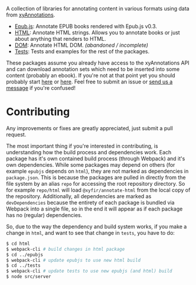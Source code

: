 A collection of libraries for annotating content in various formats using data from [xyAnnotations](annotations.xyfir.com).

- [Epub.js](https://github.com/Xyfir/annotate/tree/master/epubjs): Annotate EPUB books rendered with Epub.js v0.3.
- [HTML](https://github.com/Xyfir/annotate/tree/master/html): Annotate HTML strings. Allows you to annotate books or just about anything that renders to HTML.
- [DOM](https://github.com/Xyfir/annotate/tree/master/dom): Annotate HTML DOM. *(abandoned / incomplete)*
- [Tests](https://github.com/Xyfir/annotate/tree/master/tests): Tests and examples for the rest of the packages.

These packages assume you already have access to the xyAnnotations API and can download annotation sets which need to be inserted into some content (probably an ebook). If you're not at that point yet you should probably start [here](https://annotations.xyfir.com/affiliate) or [here](https://annotations.xyfir.com/forums/6/103.developers). Feel free to submit an issue or [send us a message](https://www.xyfir.com/#/contact) if you're confused!

# Contributing

Any improvements or fixes are greatly appreciated, just submit a pull request.

The most important thing if you're interested in contributing, is understanding how the build process and dependencies work. Each package has it's own contained build process (through Webpack) and it's own dependencies. While some packages may depend on others (for example `epubjs` depends on `html`), they are not marked as dependencies in `package.json`. This is because the packages are pulled in directly from the file system by an alias `repo` for accessing the root repository directory. So for example `repo/html` will load `@xyfir/annotate-html` from the local copy of the repository. Additionally, all dependencies are marked as `devDependencies` because the entirety of each package is bundled via Webpack into a single file, so in the end it will appear as if each package has no (regular) dependencies.

So, due to the way the dependency and build system works, if you make a change in `html`, and want to see that change in `tests`, you have to do:

```bash
$ cd html
$ webpack-cli # build changes in html package
$ cd ../epubjs
$ webpack-cli # update epubjs to use new html build
$ cd ../tests
$ webpack-cli # update tests to use new epubjs (and html) build
$ node src/server
```